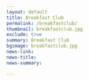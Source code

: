 ```yaml
---
layout: default
title: Breakfast Club
permalink: /breakfastclub/
thumbnail: breakfastclub.jpg
exclude: true
summary: Breakfast Club
bgimage: breakfastclub.jpg
news-link:
news-title: 
news-summary:

---
```


<div id="indexHeader" {% if page.bgimage contains 'http' %} style="background-image: url({{ page.bgimage }})" {% else %} style="background-image: url(/img/{{ page.bgimage }})" {% endif %}> 
   <div class="testata "> 
    <!-- <a href="{{page.news-link}}"><h1 class="randomcolor"><strong>{{page.news-title}}</strong></h1>
      <h6 class="randomcolor"> <strong>{{page.news-summary}}</strong></h6>
      <br>
      <button class="randomcolor randomcolorbrd">
        More info
      </button>
    </a> -->
  </div>
</div> 
  